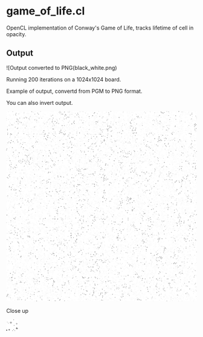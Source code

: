 # game_of_life.cl
OpenCL implementation of Conway's Game of Life, tracks lifetime of cell in opacity.

## Output

![Output converted to PNG(black_white.png)

Running 200 iterations on a 1024x1024 board.

Example of output, convertd from PGM to PNG format.

You can also invert output.

![1024x1024 game of life](game_of_life_1k.png)

Close up

![Close up of output](output.png)
